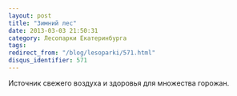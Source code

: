 ```yaml
---
layout: post
title: "Зимний лес"
date: 2013-03-03 21:50:31
category: Лесопарки Екатеринбурга
tags:
redirect_from: "/blog/lesoparki/571.html"
disqus_identifier: 571
---
```

Источник свежего воздуха и здоровья для множества горожан.
